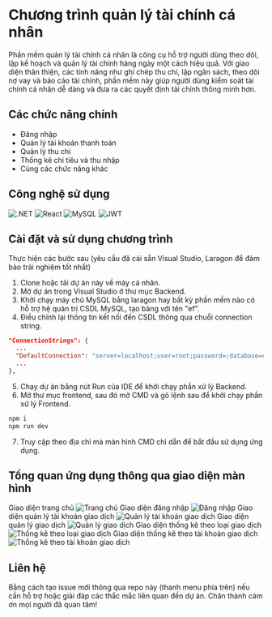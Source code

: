 # Chương trình quản lý tài chính cá nhân

Phần mềm quản lý tài chính cá nhân là công cụ hỗ trợ người dùng theo dõi, lập kế hoạch và quản lý tài chính hàng ngày một cách hiệu quả. Với giao diện thân thiện, các tính năng như ghi chép thu chi, lập ngân sách, theo dõi nợ vay và báo cáo tài chính, phần mềm này giúp người dùng kiểm soát tài chính cá nhân dễ dàng và đưa ra các quyết định tài chính thông minh hơn.

## Các chức năng chính
- Đăng nhập
- Quản lý tài khoản thanh toán
- Quản lý thu chi
- Thống kê chi tiêu và thu nhập
- Cùng các chức năng khác

## Công nghệ sử dụng

![.NET](https://img.shields.io/badge/.NET-5C2D91?style=for-the-badge&logo=.net&logoColor=white)
![React](https://img.shields.io/badge/React-20232A?style=for-the-badge&logo=react&logoColor=61DAFB)
![MySQL](https://img.shields.io/badge/MySQL-00000F?style=for-the-badge&logo=mysql&logoColor=white)
![JWT](https://img.shields.io/badge/json%20web%20tokens-323330?style=for-the-badge&logo=json-web-tokens&logoColor=pink)

## Cài đặt và sử dụng chương trình

Thực hiện các bước sau (yêu cầu đã cài sẵn Visual Studio, Laragon để đảm bảo trải nghiệm tốt nhất)

1. Clone hoặc tải dự án này về máy cá nhân.
2. Mở dự án trong Visual Studio ở thư mục Backend.
3. Khởi chạy máy chủ MySQL bằng laragon hay bất kỳ phần mềm nào có hỗ trợ hệ quản trị CSDL MySQL, tạo bảng với tên "ef".
4. Điều chỉnh lại thông tin kết nối đến CSDL thông qua chuỗi connection string.
```json
"ConnectionStrings": {
  ...
  "DefaultConnection": "server=localhost;user=root;password=;database=ef"
  ...
},
```
5. Chạy dự án bằng nút Run của IDE để khởi chạy phần xử lý Backend.
6. Mở thư mục frontend, sau đó mở CMD và gõ lệnh sau để khởi chạy phần xử lý Frontend.
```bash
npm i
npm run dev
```
7. Truy cập theo địa chỉ mà màn hình CMD chỉ dẫn để bắt đầu sử dụng ứng dụng.

## Tổng quan ứng dụng thông qua giao diện màn hình

Giao diện trang chủ
![Trang chủ](https://i.imgur.com/zvEZLtc.png)
Giao diện đăng nhập
![Đăng nhập](https://i.imgur.com/cFmDw94.png)
Giao diện quản lý tài khoản giao dịch
![Quản lý tài khoản giao dịch](https://i.imgur.com/971SBvR.png)
Giao diện quản lý giao dịch
![Quản lý giao dịch](https://i.imgur.com/HhPscm7.png)
Giao diện thống kê theo loại giao dịch
![Thống kê theo loại giao dịch](https://i.imgur.com/25N1k26.png)
Giao diện thống kê theo tài khoản giao dịch
![Thống kê theo tài khoản giao dịch](https://i.imgur.com/S1uxgAL.png)

## Liên hệ

Bằng cách tạo issue mới thông qua repo này (thanh menu phía trên) nếu cần hỗ trợ hoặc giải đáp các thắc mắc liên quan đến dự án. Chân thành cám ơn mọi người đã quan tâm!
